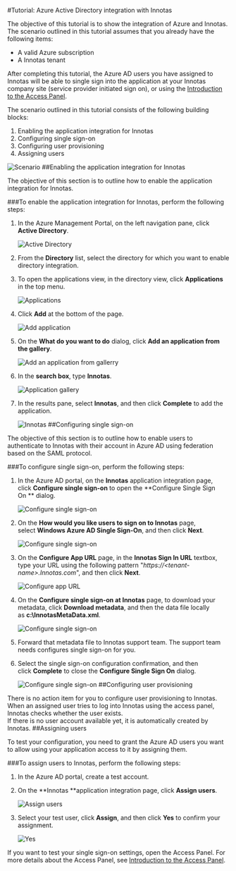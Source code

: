 <properties 
    pageTitle="Tutorial: Azure Active Directory integration with Innotas | Windows Azure"
    description="Learn how to use Innotas with Azure Active Directory to enable single sign-on, automated provisioning, and more!" 
    services="active-directory" 
    authors="jeevansd"  
    documentationCenter="na" 
    manager="stevenpo"/>
<tags
	ms.service="active-directory"
	ms.date="01/14/2016"
	wacn.date=""/>

#Tutorial: Azure Active Directory integration with Innotas
  
The objective of this tutorial is to show the integration of Azure and Innotas.  
The scenario outlined in this tutorial assumes that you already have the following items:

-   A valid Azure subscription
-   A Innotas tenant
  
After completing this tutorial, the Azure AD users you have assigned to Innotas will be able to single sign into the application at your Innotas company site (service provider initiated sign on), or using the [Introduction to the Access Panel](/documentation/articles/active-directory-saas-access-panel-introduction).
  
The scenario outlined in this tutorial consists of the following building blocks:

1.  Enabling the application integration for Innotas
2.  Configuring single sign-on
3.  Configuring user provisioning
4.  Assigning users

![Scenario](./media/active-directory-saas-innotas-tutorial/IC777331.png "Scenario")
##Enabling the application integration for Innotas
  
The objective of this section is to outline how to enable the application integration for Innotas.

###To enable the application integration for Innotas, perform the following steps:

1.  In the Azure Management Portal, on the left navigation pane, click **Active Directory**.

    ![Active Directory](./media/active-directory-saas-innotas-tutorial/IC700993.png "Active Directory")

2.  From the **Directory** list, select the directory for which you want to enable directory integration.

3.  To open the applications view, in the directory view, click **Applications** in the top menu.

    ![Applications](./media/active-directory-saas-innotas-tutorial/IC700994.png "Applications")

4.  Click **Add** at the bottom of the page.

    ![Add application](./media/active-directory-saas-innotas-tutorial/IC749321.png "Add application")

5.  On the **What do you want to do** dialog, click **Add an application from the gallery**.

    ![Add an application from gallerry](./media/active-directory-saas-innotas-tutorial/IC749322.png "Add an application from gallerry")

6.  In the **search box**, type **Innotas**.

    ![Application gallery](./media/active-directory-saas-innotas-tutorial/IC777332.png "Application gallery")

7.  In the results pane, select **Innotas**, and then click **Complete** to add the application.

    ![Innotas](./media/active-directory-saas-innotas-tutorial/IC777333.png "Innotas")
##Configuring single sign-on
  
The objective of this section is to outline how to enable users to authenticate to Innotas with their account in Azure AD using federation based on the SAML protocol.

###To configure single sign-on, perform the following steps:

1.  In the Azure AD portal, on the **Innotas** application integration page, click **Configure single sign-on** to open the **Configure Single Sign On ** dialog.

    ![Configure single sign-on](./media/active-directory-saas-innotas-tutorial/IC777334.png "Configure single sign-on")

2.  On the **How would you like users to sign on to Innotas** page, select **Windows Azure AD Single Sign-On**, and then click **Next**.

    ![Configure single sign-on](./media/active-directory-saas-innotas-tutorial/IC777335.png "Configure single sign-on")

3.  On the **Configure App URL** page, in the **Innotas Sign In URL** textbox, type your URL using the following pattern "*https://\<tenant-name\>.Innotas.com*", and then click **Next**.

    ![Configure app URL](./media/active-directory-saas-innotas-tutorial/IC777336.png "Configure app URL")

4.  On the **Configure single sign-on at Innotas** page, to download your metadata, click **Download metadata**, and then the data file locally as **c:\\InnotasMetaData.xml**.

    ![Configure single sign-on](./media/active-directory-saas-innotas-tutorial/IC777337.png "Configure single sign-on")

5.  Forward that metadata file to Innotas support team. The support team needs configures single sign-on for you.

6.  Select the single sign-on configuration confirmation, and then click **Complete** to close the **Configure Single Sign On** dialog.

    ![Configure single sign-on](./media/active-directory-saas-innotas-tutorial/IC777338.png "Configure single sign-on")
##Configuring user provisioning
  
There is no action item for you to configure user provisioning to Innotas.  
When an assigned user tries to log into Innotas using the access panel, Innotas checks whether the user exists.  
If there is no user account available yet, it is automatically created by Innotas.
##Assigning users
  
To test your configuration, you need to grant the Azure AD users you want to allow using your application access to it by assigning them.

###To assign users to Innotas, perform the following steps:

1.  In the Azure AD portal, create a test account.

2.  On the **Innotas **application integration page, click **Assign users**.

    ![Assign users](./media/active-directory-saas-innotas-tutorial/IC777339.png "Assign users")

3.  Select your test user, click **Assign**, and then click **Yes** to confirm your assignment.

    ![Yes](./media/active-directory-saas-innotas-tutorial/IC767830.png "Yes")
  
If you want to test your single sign-on settings, open the Access Panel. For more details about the Access Panel, see [Introduction to the Access Panel](/documentation/articles/active-directory-saas-access-panel-introduction).